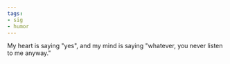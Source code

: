 ```yaml
---
tags:
- sig
- humor
---
```




My heart is saying "yes", and my mind is saying "whatever, you never listen to me anyway."
